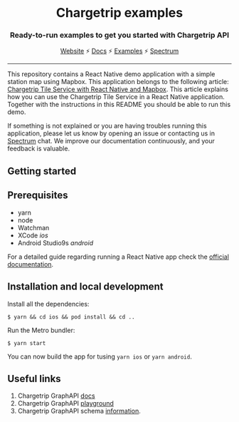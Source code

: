 <br />
<div align="center">
  <h1>Chargetrip examples</h1>
  <p><h3 align="center">Ready-to-run examples to get you started with Chargetrip API</h3></p>
  <a href="https://chargetrip.com">Website</a>
  <span>⚡️</span>
  <a href="https://docs.chargetrip.com/">Docs</a>
  <span>⚡</span>
  <a href="https://chargetrip.github.io/examples/">Examples</a>
  <span>⚡</span>
  <a href="https://spectrum.chat/chargetrip?tab=posts">Spectrum</a>
</div>
<hr>

This repository contains a React Native demo application with a simple station map using Mapbox. This application belongs to the following article: [Chargetrip Tile Service with React Native and Mapbox](https://medium.com/p/228dae36a5). This article explains how you can use the Chargetrip Tile Service in a React Native application. Together with the instructions in this README you should be able to run this demo.

If something is not explained or you are having troubles running this application, please let us know by opening an issue or contacting us in [Spectrum](https://spectrum.chat/chargetrip?tab=posts) chat. We improve our documentation continuously, and your feedback is valuable.


## Getting started
## Prerequisites
- yarn
- node
- Watchman
- XCode _ios_
- Android Studio9s _android_

For a detailed guide regarding running a React Native app check the [official documentation](https://facebook.github.io/react-native/docs/getting-started.html).

## Installation and local development
Install all the dependencies:

```
$ yarn && cd ios && pod install && cd ..
```

Run the Metro bundler:

```
$ yarn start
```

You can now build the app for tusing `yarn ios` or `yarn android`.

## Useful links

1. Chargetrip GraphAPI [docs](https://docs.chargetrip.com/)
2. Chargetrip GraphAPI [playground](https://playground.chargetrip.com/)
3. Chargetrip GraphAPI schema [information](https://voyager.chargetrip.com/).
